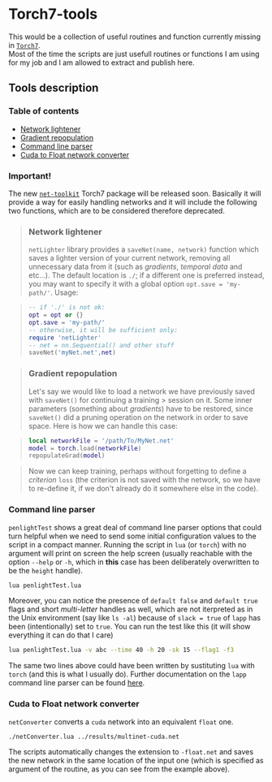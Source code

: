 # Torch7-tools

This would be a collection of useful routines and function currently missing in [`Torch7`](https://github.com/torch/torch7).  
Most of the time the scripts are just usefull routines or functions I am using for my job and I am allowed to extract and publish here.

## Tools description

### Table of contents
 - [Network lightener](#network-lightener)
 - [Gradient repopulation](#gradient-repopulation)
 - [Command line parser](#command-line-parser)
 - [Cuda to Float network converter](#cuda-to-float-network-converter)

### Important!
The new [`net-toolkit`](https://github.com/Atcold/net-toolkit/tree/master) Torch7 package will be released soon. Basically it will provide a way for easily handling networks and it will include the following two functions, which are to be considered therefore deprecated.

> ### Network lightener
> `netLighter` library provides a `saveNet(name, network)` function which saves a lighter version of your current network, removing all unnecessary data from it (such as *gradients*, *temporal data* and etc...). The default location is `./`; if a different one is preferred instead, you may want to specify it with a global option `opt.save = 'my-path/'`. Usage:

> ```lua
> -- if './' is not ok:
> opt = opt or {}
> opt.save = 'my-path/'
> -- otherwise, it will be sufficient only:
> require 'netLighter'
> -- net = nn.Sequential() and other stuff
> saveNet('myNet.net',net)
> ```

> ### Gradient repopulation
> Let's say we would like to load a network we have previously saved with `saveNet()` for continuing a training > session on it. Some inner parameters (something about *gradients*) have to be restored, since `saveNet()` did a pruning operation on the network in order to save space. Here is how we can handle this case:

> ```lua
> local networkFile = '/path/To/MyNet.net'
> model = torch.load(networkFile)
> repopulateGrad(model)
> ```

> Now we can keep training, perhaps without forgetting to define a *criterion* `loss` (the criterion is not saved with the network, so we have to re-define it, if we don't already do it somewhere else in the code).

### Command line parser
`penlightTest` shows a great deal of command line parser options that could turn helpful when we need to send some initial configuration values to the script in a compact manner. Running the script in `lua` (or `torch`) with no argument will print on screen the help screen (usually reachable with the option `--help` or `-h`, which in **this** case has been deliberately overwritten to be the `height` handle).
```bash
lua penlightTest.lua
```
Moreover, you can notice the presence of `default false` and `default true` flags and short *multi-letter* handles as well, which are not iterpreted as in the Unix environment (say like `ls -al`) because of `slack = true` of `lapp` has been (intentionally) set to `true`.
You can run the test like this (it will show everything it can do that I care)
```bash
lua penlightTest.lua -v abc --time 40 -h 20 -sk 15 --flag1 -f3
```
The same two lines above could have been written by sustituting `lua` with `torch` (and this is what I usually do). Further documentation on the `lapp` command line parser can be found [here](https://github.com/stevedonovan/Penlight/blob/master/doc/manual/08-additional.md#command-line-programs-with-lapp).

### Cuda to Float network converter
`netConverter` converts a `cuda` network into an equivalent `float` one.
```bash
./netConverter.lua ../results/multinet-cuda.net
```
The scripts automatically changes the extension to `-float.net` and saves the new network in the same location of the input one (which is specified as argument of the routine, as you can see from the example above).
